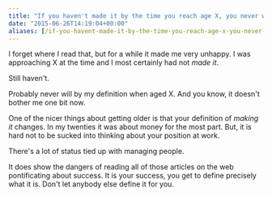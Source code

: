 ```yaml
---
title: "If you haven't made it by the time you reach age X, you never will"
date: "2015-06-26T14:19:04+00:00"
aliases: [/if-you-havent-made-it-by-the-time-you-reach-age-x-you-never-will/]
---
```


I forget where I read that, but for a while it made me very unhappy. I was approaching X at the time and I most certainly had not *made it*.

Still haven't.

Probably never will by my definition when aged X. And you know, it doesn't bother me one bit now.

One of the nicer things about getting older is that your definition of *making it* changes. In my twenties it was about money for the most part. But, it is hard not to be sucked into thinking about your position at work.

There's a lot of status tied up with managing people.

It does show the dangers of reading all of those articles on the web pontificating about success. It is your success, you get to define precisely what it is. Don't let anybody else define it for you.
